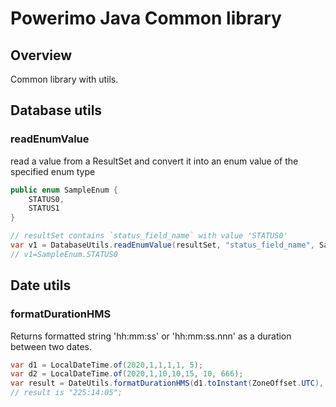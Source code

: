 # Powerimo Java Common library

## Overview

Common library with utils.

## Database utils

### readEnumValue

read a value from a ResultSet and convert it into an enum value of the specified enum type

```java
public enum SampleEnum {
    STATUS0,
    STATUS1
}

// resultSet contains `status_field_name` with value 'STATUS0'
var v1 = DatabaseUtils.readEnumValue(resultSet, "status_field_name", SampleEnum.class);
// v1=SampleEnum.STATUS0
```

## Date utils

### formatDurationHMS

Returns formatted string 'hh:mm:ss' or 'hh:mm:ss.nnn' as a duration between two dates.

```java
var d1 = LocalDateTime.of(2020,1,1,1,1, 5);
var d2 = LocalDateTime.of(2020,1,10,10,15, 10, 666);
var result = DateUtils.formatDurationHMS(d1.toInstant(ZoneOffset.UTC), d2.toInstant(ZoneOffset.UTC), false);
// result is "225:14:05";
```

